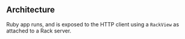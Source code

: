 
## Architecture

Ruby app runs, and is exposed to the HTTP client using a `RackView` as attached to a Rack server.
